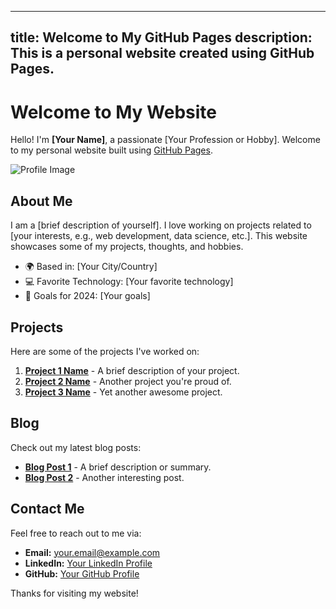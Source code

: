 
---
title: Welcome to My GitHub Pages
description: This is a personal website created using GitHub Pages.
---

# Welcome to My Website

Hello! I'm **[Your Name]**, a passionate [Your Profession or Hobby]. Welcome to my personal website built using [GitHub Pages](https://pages.github.com/).

![Profile Image](path_to_image.jpg)

## About Me
I am a [brief description of yourself]. I love working on projects related to [your interests, e.g., web development, data science, etc.]. This website showcases some of my projects, thoughts, and hobbies.

- 🌍 Based in: [Your City/Country]
- 💻 Favorite Technology: [Your favorite technology]
- 🎯 Goals for 2024: [Your goals]

## Projects
Here are some of the projects I've worked on:

1. **[Project 1 Name](#)** - A brief description of your project.
2. **[Project 2 Name](#)** - Another project you're proud of.
3. **[Project 3 Name](#)** - Yet another awesome project.

## Blog
Check out my latest blog posts:

- **[Blog Post 1](#)** - A brief description or summary.
- **[Blog Post 2](#)** - Another interesting post.

## Contact Me
Feel free to reach out to me via:

- **Email:** [your.email@example.com](mailto:your.email@example.com)
- **LinkedIn:** [Your LinkedIn Profile](#)
- **GitHub:** [Your GitHub Profile](#)

Thanks for visiting my website!

